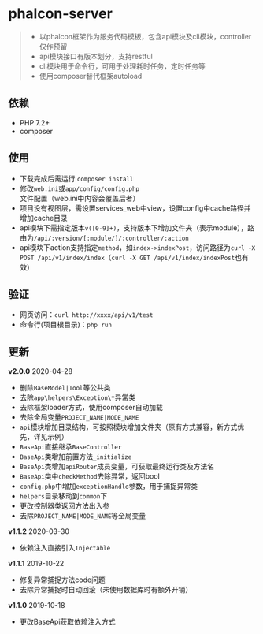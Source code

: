 # phalcon-server
> - 以phalcon框架作为服务代码模板，包含api模块及cli模块，controller仅作预留
> - api模块接口有版本划分，支持restful
> - cli模块用于命令行，可用于处理耗时任务，定时任务等
> - 使用composer替代框架autoload

## 依赖
- PHP 7.2+
- composer

## 使用
- 下载完成后需运行 `composer install`
- 修改`web.ini`或`app/config/config.php`文件配置（web.ini中内容会覆盖后者）
- 项目没有视图层，需设置services_web中view，设置config中cache路径并增加cache目录
- api模块下需指定版本`v([0-9]+)`，支持版本下增加文件夹（表示module），路由为`/api/:version/[:module/]/:controller/:action`
- api模块下action支持指定`method`，如`index->indexPost`，访问路径为`curl -X POST /api/v1/index/index`（`curl -X GET /api/v1/index/indexPost`也有效）

## 验证
- 网页访问：`curl http://xxxx/api/v1/test`
- 命令行(项目根目录)：`php run`

## 更新
**v2.0.0** 2020-04-28
- 删除`BaseModel|Tool`等公共类
- 去除`app\helpers\Exception\*`异常类
- 去除框架loader方式，使用composer自动加载
- 去除全局变量`PROJECT_NAME|MODE_NAME`
- `api`模块增加目录结构，可按照模块增加文件夹（原有方式兼容，新方式优先，详见示例）
- `BaseApi`直接继承`BaseController`
- `BaseApi`类增加前置方法`_initialize`
- `BaseApi`类增加`apiRouter`成员变量，可获取最终运行类及方法名
- `BaseApi`类中`checkMethod`去除异常，返回bool
- `config.php`中增加`exceptionHandle`参数，用于捕捉异常类
- `helpers`目录移动到`common`下
- 更改控制器类返回方法出入参
- 去除`PROJECT_NAME|MODE_NAME`等全局变量

**v1.1.2** 2020-03-30
- 依赖注入直接引入`Injectable`

**v1.1.1** 2019-10-22
- 修复异常捕捉方法code问题
- 去除异常捕捉时自动回滚（未使用数据库时有额外开销）

**v1.1.0** 2019-10-18
- 更改BaseApi获取依赖注入方式